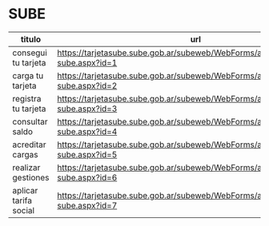 # SUBE

| titulo | url |
| ------ | --- |
| consegui tu tarjeta | https://tarjetasube.sube.gob.ar/subeweb/WebForms/admin/views/mapa-sube.aspx?id=1 |
| carga tu tarjeta | https://tarjetasube.sube.gob.ar/subeweb/WebForms/admin/views/mapa-sube.aspx?id=2 |
| registra tu tarjeta | https://tarjetasube.sube.gob.ar/subeweb/WebForms/admin/views/mapa-sube.aspx?id=3 |
| consultar saldo | https://tarjetasube.sube.gob.ar/subeweb/WebForms/admin/views/mapa-sube.aspx?id=4 |
| acreditar cargas | https://tarjetasube.sube.gob.ar/subeweb/WebForms/admin/views/mapa-sube.aspx?id=5 |
| realizar gestiones | https://tarjetasube.sube.gob.ar/subeweb/WebForms/admin/views/mapa-sube.aspx?id=6 |
| aplicar tarifa social | https://tarjetasube.sube.gob.ar/subeweb/WebForms/admin/views/mapa-sube.aspx?id=7 |
